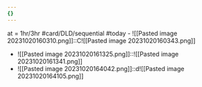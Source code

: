 ```yaml
---
{}
---
```


at = 1hr/3hr
#card/DLD/sequential
#today - ![[Pasted image 20231020160310.png]]::C![[Pasted image 20231020160343.png]] <!--SR:!2023-11-08,14,290-->
- ![[Pasted image 20231020161325.png]]::![[Pasted image 20231020161341.png]] <!--SR:!2023-11-30,23,272-->
- ![[Pasted image 20231020164042.png]]::d![[Pasted image 20231020164105.png]] <!--SR:!2023-11-28,21,252-->